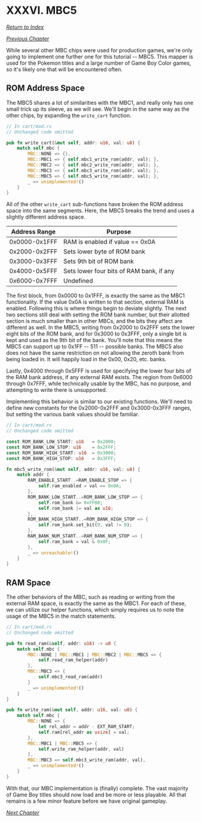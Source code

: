 # XXXVI. MBC5

[*Return to Index*](../README.md)

[*Previous Chapter*](35-mbc3.md)

While several other MBC chips were used for production games, we're only going to implement one further one for this tutorial -- MBC5. This mapper is used for the Pokemon titles and a large number of Game Boy Color games, so it's likely one that will be encountered often.

## ROM Address Space

The MBC5 shares a lot of similarities with the MBC1, and really only has one small trick up its sleeve, as we will see. We'll begin in the same way as the other chips, by expanding the `write_cart` function.

```rust
// In cart/mod.rs
// Unchanged code omitted

pub fn write_cart(&mut self, addr: u16, val: u8) {
    match self.mbc {
        MBC::NONE => {},
        MBC::MBC1 => { self.mbc1_write_rom(addr, val); },
        MBC::MBC2 => { self.mbc2_write_rom(addr, val); },
        MBC::MBC3 => { self.mbc3_write_rom(addr, val); },
        MBC::MBC5 => { self.mbc5_write_rom(addr, val); },
        _ => unimplemented!()
    }
}
```

All of the other `write_cart` sub-functions have broken the ROM address space into the same segments. Here, the MBC5 breaks the trend and uses a slightly different address space.

| Address Range | Purpose |
| ------------- | ------- |
| 0x0000-0x1FFF | RAM is enabled if value == 0x0A |
| 0x2000-0x2FFF | Sets lower byte of ROM bank |
| 0x3000-0x3FFF | Sets 9th bit of ROM bank |
| 0x4000-0x5FFF | Sets lower four bits of RAM bank, if any |
| 0x6000-0x7FFF | Undefined |

The first block, from 0x0000 to 0x1FFF, is exactly the same as the MBC1 functionality. If the value 0x0A is written to that section, external RAM is enabled. Following this is where things begin to deviate slightly. The next two sections still deal with setting the ROM bank number, but their allotted section is much smaller than in other MBCs, and the bits they affect are different as well. In the MBC5, writing from 0x2000 to 0x2FFF sets the lower eight bits of the ROM bank, and for 0x3000 to 0x3FFF, only a single bit is kept and used as the 9th bit of the bank. You'll note that this means the MBC5 can support up to 0x1FF -- 511 -- possible banks. The MBC5 also does not have the same restriction on not allowing the zeroth bank from being loaded in. It will happily load in the 0x00, 0x20, etc. banks.

Lastly, 0x4000 through 0x5FFF is used for specifying the lower four bits of the RAM bank address, if any external RAM exists. The region from 0x6000 through 0x7FFF, while technically usable by the MBC, has no purpose, and attempting to write there is unsupported.

Implementing this behavior is similar to our existing functions. We'll need to define new constants for the 0x2000-0x2FFF and 0x3000-0x3FFF ranges, but setting the various bank values should be familiar.

```rust
// In cart/mod.rs
// Unchanged code omitted

const ROM_BANK_LOW_START: u16   = 0x2000;
const ROM_BANK_LOW_STOP: u16    = 0x2FFF;
const ROM_BANK_HIGH_START: u16  = 0x3000;
const ROM_BANK_HIGH_STOP: u16   = 0x3FFF;

fn mbc5_write_rom(&mut self, addr: u16, val: u8) {
    match addr {
        RAM_ENABLE_START..=RAM_ENABLE_STOP => {
            self.ram_enabled = val == 0x0A;
        },
        ROM_BANK_LOW_START..=ROM_BANK_LOW_STOP => {
            self.rom_bank &= 0xFF00;
            self.rom_bank |= val as u16;
        },
        ROM_BANK_HIGH_START..=ROM_BANK_HIGH_STOP => {
            self.rom_bank.set_bit(9, val != 0);
        },
        RAM_BANK_NUM_START..=RAM_BANK_NUM_STOP => {
            self.ram_bank = val & 0x0F;
        },
        _ => unreachable!()
    }
}
```

## RAM Space

The other behaviors of the MBC, such as reading or writing from the external RAM space, is exactly the same as the MBC1. For each of these, we can utilize our helper functions, which simply requires us to note the usage of the MBC5 in the match statements.

```rust
// In cart/mod.rs
// Unchanged code omitted

pub fn read_ram(&self, addr: u16) -> u8 {
    match self.mbc {
        MBC::NONE | MBC::MBC1 | MBC::MBC2 | MBC::MBC5 => {
            self.read_ram_helper(addr)
        },
        MBC::MBC3 => {
            self.mbc3_read_ram(addr)
        }
        _ => unimplemented!()
    }
}

pub fn write_ram(&mut self, addr: u16, val: u8) {
    match self.mbc {
        MBC::NONE => {
            let rel_addr = addr - EXT_RAM_START;
            self.ram[rel_addr as usize] = val;
        },
        MBC::MBC1 | MBC::MBC5 => {
            self.write_ram_helper(addr, val)
        },
        MBC::MBC3 => self.mbc3_write_ram(addr, val),
        _ => unimplemented!()
    }
}
```

With that, our MBC implementation is (finally) complete. The vast majority of Game Boy titles should now load and be more or less playable. All that remains is a few minor feature before we have original gameplay.

[*Next Chapter*](37-render-scanline.md)
